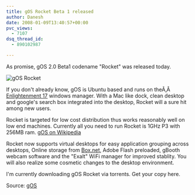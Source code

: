 ```yaml
---
title: gOS Rocket Beta 1 released
author: Danesh
date: 2008-01-09T13:40:57+00:00
pvc_views:
  - 7107
dsq_thread_id:
  - 890102987

---
```

As promise, gOS 2.0 Beta1 codename "Rocket" was released today.

![gOS Rocket][1] 

If you don't already know, gOS is Ubuntu based and runs on theÃ‚Â  [Enlightenment 17][2] windows manager. With a Mac like dock, clean desktop and google's search box integrated into the desktop, Rocket will a sure hit among new users.

Rocket is targeted for low cost distribution thus works reasonably well on low end machines. Currently all you need to run Rocket is 1GHz P3 with 256MB ram. [gOS on Wikipedia][3]

Rocket now supports virtual desktops for easy application grouping across desktops, Online storage from [Box.net][4], Adobe Flash preloaded, gBooth webcam software and the "Exalt" WiFi manager for improved stablity. You will also realize some cosmetic changes to the desktop environment.

I'm currently downloading gOS Rocket via torrents. Get your copy here.

Source: [gOS][5]

 [1]: http://img292.imageshack.us/img292/6553/mainrocketsplashpngsx1.jpg
 [2]: http://en.wikipedia.org/wiki/Enlightenment_%28window_manager%29
 [3]: http://en.wikipedia.org/wiki/GOS_(Linux_distribution)
 [4]: http://box.net/
 [5]: http://thinkgos.com/index.html